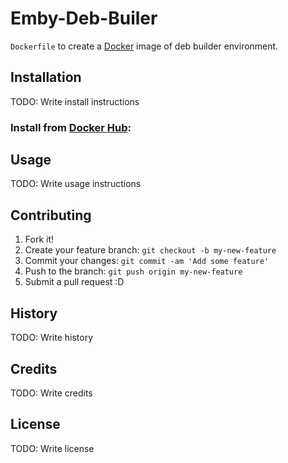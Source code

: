 # Emby-Deb-Builer

`Dockerfile` to create a [Docker](https://www.docker.com/) image of deb builder
environment.


## Installation

TODO: Write install instructions


### Install from [Docker Hub](http://hub.docker.com):

## Usage

TODO: Write usage instructions

## Contributing

1. Fork it!
2. Create your feature branch: `git checkout -b my-new-feature`
3. Commit your changes: `git commit -am 'Add some feature'`
4. Push to the branch: `git push origin my-new-feature`
5. Submit a pull request :D

## History

TODO: Write history

## Credits

TODO: Write credits

## License

TODO: Write license
